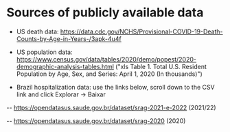 # Sources of publicly available data

-  US death data: https://data.cdc.gov/NCHS/Provisional-COVID-19-Death-Counts-by-Age-in-Years-/3apk-4u4f

- US population data: https://www.census.gov/data/tables/2020/demo/popest/2020-demographic-analysis-tables.html ("xls Table 1. Total U.S. Resident Population by Age, Sex, and Series: April 1, 2020 (In thousands)")   

- Brazil hospitalization data: use the links below, scroll down to the CSV link and click Explorar -> Baixar

-- https://opendatasus.saude.gov.br/dataset/srag-2021-e-2022 (2021/22)

-- https://opendatasus.saude.gov.br/dataset/srag-2020 (2020)
